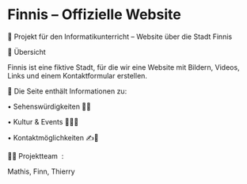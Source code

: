 # Finnis – Offizielle Website
📍 Projekt für den Informatikunterricht – Website über die Stadt Finnis  

📌 Übersicht  

Finnis ist eine fiktive Stadt, für die wir eine Website mit Bildern, Videos, Links und einem Kontaktformular erstellen. 

🌃 Die Seite enthält Informationen zu:

• Sehenswürdigkeiten 🗼🚉

• Kultur & Events 🏄‍♂️🌊

• Kontaktmöglichkeiten ✍️📝

👨‍💻 Projektteam  :

Mathis, Finn, Thierry
